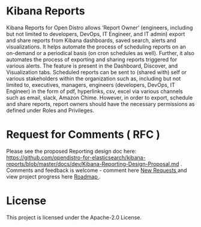 # Kibana Reports

Kibana Reports for Open Distro allows ‘Report Owner’ (engineers, including but not limited to developers, DevOps, IT Engineer, and IT admin) export and share reports from Kibana dashboards, saved search, alerts and visualizations. It helps automate the process of scheduling reports on an on-demand or a periodical basis (on cron schedules as well). Further, it also automates the process of exporting and sharing reports triggered for various alerts. The feature is present in the Dashboard, Discover, and Visualization tabs. Scheduled reports can be sent to (shared with) self or various stakeholders within the organization such as, including but not limited to, executives, managers, engineers (developers, DevOps, IT Engineer) in the form of pdf, hyperlinks, csv, excel via various channels such as email, slack, Amazon Chime. However, in order to export, schedule and share reports, report owners should have the necessary permissions as defined under Roles and Privileges.

# Request for Comments ( RFC ) 
 Please see the proposed Reporting design doc here: https://github.com/opendistro-for-elasticsearch/kibana-reports/blob/master/docs/dev/Kibana-Reporting-Design-Proposal.md . Comments and feedback is welcome - comment here [ New Requests ](https://github.com/opendistro-for-elasticsearch/kibana-reports/issues)  and view project progress here [ Roadmap ](https://github.com/opendistro-for-elasticsearch/kibana-reports/projects/1).

# License

This project is licensed under the Apache-2.0 License.

